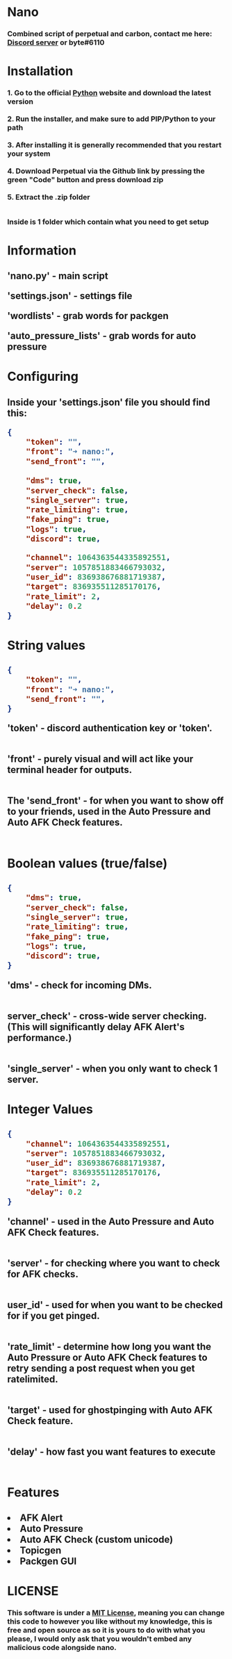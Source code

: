 <!DOCTYPE html>
<h1>Nano</h1>

<h3>Combined script of perpetual and carbon, contact me here: <a href="https://bytedev.cf/links/nano" target="__blank">Discord server</a> or byte#6110
</h3>

<h1>Installation</h1>

<h3>
1. Go to the official <a href="https://python.org">Python</a> website and download the latest version<br><br>
2. Run the installer, and make sure to add PIP/Python to your path<br><br>
3. After installing it is generally recommended that you restart your system<br><br>
4. Download Perpetual via the Github link by pressing the green "Code" button and press download zip<br><br>
5. Extract the .zip folder<br><br>

Inside is 1 folder which contain what you need to get setup
</h3>
<h1>Information</h1>
<h2>

'nano.py' - main script

'settings.json' - settings file

'wordlists' - grab words for packgen

'auto_pressure_lists' - grab words for auto pressure
</h2>

<h1>Configuring</h1>

<h2>
Inside your 'settings.json' file you should find this:

```json
{
    "token": "",
    "front": "➜ nano:",
    "send_front": "",
    
    "dms": true,
    "server_check": false,
    "single_server": true,
    "rate_limiting": true,
    "fake_ping": true,
    "logs": true,
    "discord": true,

    "channel": 1064363544335892551,
    "server": 1057851883466793032,
    "user_id": 836938676881719387,
    "target": 836935511285170176,
    "rate_limit": 2,
    "delay": 0.2
}
```
</h2>
<h1>String values</h1>
<h2>

```json
{
    "token": "",
    "front": "➜ nano:",
    "send_front": "",
}
```
'token' - discord authentication key or 'token'. <br><br>

'front' - purely visual and will act like your terminal header for outputs.<br><br>

The 'send_front' - for when you want to show off to your friends, used in the Auto Pressure and Auto AFK Check features.<br><br>
</h2>
<h1>Boolean values (true/false)</h1>
<h2>

```json
{
    "dms": true,
    "server_check": false,
    "single_server": true,
    "rate_limiting": true,
    "fake_ping": true,
    "logs": true,
    "discord": true,
}
```
'dms' - check for incoming DMs.<br><br>

server_check' - cross-wide server checking. (This will significantly delay AFK Alert's performance.)<br><br>

'single_server' - when you only want to check 1 server.
</h2>
<h1>Integer Values</h1>
<h2>

```json
{
    "channel": 1064363544335892551,
    "server": 1057851883466793032,
    "user_id": 836938676881719387,
    "target": 836935511285170176,
    "rate_limit": 2,
    "delay": 0.2
}
```
'channel' - used in the Auto Pressure and Auto AFK Check features.<br><br>

'server' - for checking where you want to check for AFK checks.<br><br>

user_id' - used for when you want to be checked for if you get pinged.<br><br>

'rate_limit' - determine how long you want the Auto Pressure or Auto AFK Check features to retry sending a post request when you get ratelimited.<br><br>

'target' - used for ghostpinging with Auto AFK Check feature.<br><br>

'delay' - how fast you want features to execute<br><br>
</h2>

<h1>Features</h1>
<h2>
<li>AFK Alert</li>
<li>Auto Pressure</li>
<li>Auto AFK Check (custom unicode)</li>
<li>Topicgen</li>
<li>Packgen GUI</li>
</h2>

<h1>LICENSE</h1>
<h3>
This software is under a <a href="https://choosealicense.com/licenses/mit/">MIT License</a>, meaning you can change this code to however you like without my knowledge, this is free and open source as so it is yours to do with what you please, I would only ask that you wouldn't embed any malicious code alongside nano.
</h3>
